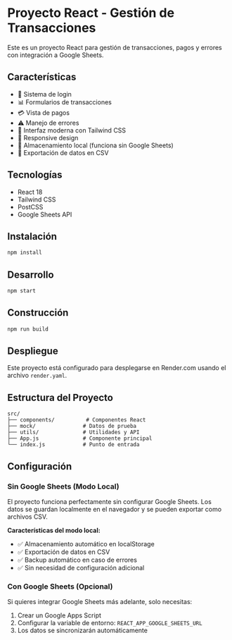# Proyecto React - Gestión de Transacciones

Este es un proyecto React para gestión de transacciones, pagos y errores con integración a Google Sheets.

## Características

- 🔐 Sistema de login
- 📊 Formularios de transacciones
- 💳 Vista de pagos
- ⚠️ Manejo de errores
- 🎨 Interfaz moderna con Tailwind CSS
- 📱 Responsive design
- 💾 Almacenamiento local (funciona sin Google Sheets)
- 📁 Exportación de datos en CSV

## Tecnologías

- React 18
- Tailwind CSS
- PostCSS
- Google Sheets API

## Instalación

```bash
npm install
```

## Desarrollo

```bash
npm start
```

## Construcción

```bash
npm run build
```

## Despliegue

Este proyecto está configurado para desplegarse en Render.com usando el archivo `render.yaml`.

## Estructura del Proyecto

```
src/
├── components/          # Componentes React
├── mock/               # Datos de prueba
├── utils/              # Utilidades y API
├── App.js              # Componente principal
└── index.js            # Punto de entrada
```

## Configuración

### Sin Google Sheets (Modo Local)
El proyecto funciona perfectamente sin configurar Google Sheets. Los datos se guardan localmente en el navegador y se pueden exportar como archivos CSV.

**Características del modo local:**
- ✅ Almacenamiento automático en localStorage
- ✅ Exportación de datos en CSV
- ✅ Backup automático en caso de errores
- ✅ Sin necesidad de configuración adicional

### Con Google Sheets (Opcional)
Si quieres integrar Google Sheets más adelante, solo necesitas:

1. Crear un Google Apps Script
2. Configurar la variable de entorno: `REACT_APP_GOOGLE_SHEETS_URL`
3. Los datos se sincronizarán automáticamente
